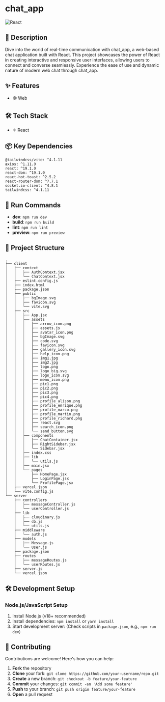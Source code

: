 # chat_app

![React](https://img.shields.io/badge/-React-blue?logo=react&logoColor=white)

## 📝 Description

Dive into the world of real-time communication with chat_app, a web-based chat application built with React. This project showcases the power of React in creating interactive and responsive user interfaces, allowing users to connect and converse seamlessly. Experience the ease of use and dynamic nature of modern web chat through chat_app.

## ✨ Features

- 🕸️ Web


## 🛠️ Tech Stack

- ⚛️ React


## 📦 Key Dependencies

```
@tailwindcss/vite: ^4.1.11
axios: ^1.11.0
react: ^19.1.0
react-dom: ^19.1.0
react-hot-toast: ^2.5.2
react-router-dom: ^7.7.1
socket.io-client: ^4.8.1
tailwindcss: ^4.1.11
```

## 🚀 Run Commands

- **dev**: `npm run dev`
- **build**: `npm run build`
- **lint**: `npm run lint`
- **preview**: `npm run preview`


## 📁 Project Structure

```
.
├── client
│   ├── context
│   │   ├── AuthContext.jsx
│   │   └── ChatContext.jsx
│   ├── eslint.config.js
│   ├── index.html
│   ├── package.json
│   ├── public
│   │   ├── bgImage.svg
│   │   ├── favicon.svg
│   │   └── vite.svg
│   ├── src
│   │   ├── App.jsx
│   │   ├── assets
│   │   │   ├── arrow_icon.png
│   │   │   ├── assets.js
│   │   │   ├── avatar_icon.png
│   │   │   ├── bgImage.svg
│   │   │   ├── code.svg
│   │   │   ├── favicon.svg
│   │   │   ├── gallery_icon.svg
│   │   │   ├── help_icon.png
│   │   │   ├── img1.jpg
│   │   │   ├── img2.jpg
│   │   │   ├── logo.png
│   │   │   ├── logo_big.svg
│   │   │   ├── logo_icon.svg
│   │   │   ├── menu_icon.png
│   │   │   ├── pic1.png
│   │   │   ├── pic2.png
│   │   │   ├── pic3.png
│   │   │   ├── pic4.png
│   │   │   ├── profile_alison.png
│   │   │   ├── profile_enrique.png
│   │   │   ├── profile_marco.png
│   │   │   ├── profile_martin.png
│   │   │   ├── profile_richard.png
│   │   │   ├── react.svg
│   │   │   ├── search_icon.png
│   │   │   └── send_button.svg
│   │   ├── components
│   │   │   ├── ChatContainer.jsx
│   │   │   ├── RightSidebar.jsx
│   │   │   └── Sidebar.jsx
│   │   ├── index.css
│   │   ├── lib
│   │   │   └── utils.js
│   │   ├── main.jsx
│   │   └── pages
│   │       ├── HomePage.jsx
│   │       ├── LoginPage.jsx
│   │       └── ProfilePage.jsx
│   ├── vercel.json
│   └── vite.config.js
└── server
    ├── controllers
    │   ├── messageController.js
    │   └── userController.js
    ├── lib
    │   ├── cloudinary.js
    │   ├── db.js
    │   └── utils.js
    ├── middleware
    │   └── auth.js
    ├── models
    │   ├── Message.js
    │   └── User.js
    ├── package.json
    ├── routes
    │   ├── messageRoutes.js
    │   └── userRoutes.js
    ├── server.js
    └── vercel.json
```

## 🛠️ Development Setup

### Node.js/JavaScript Setup
1. Install Node.js (v18+ recommended)
2. Install dependencies: `npm install` or `yarn install`
3. Start development server: (Check scripts in `package.json`, e.g., `npm run dev`)


## 👥 Contributing

Contributions are welcome! Here's how you can help:

1. **Fork** the repository
2. **Clone** your fork: `git clone https://github.com/your-username/repo.git`
3. **Create** a new branch: `git checkout -b feature/your-feature`
4. **Commit** your changes: `git commit -am 'Add some feature'`
5. **Push** to your branch: `git push origin feature/your-feature`
6. **Open** a pull request
